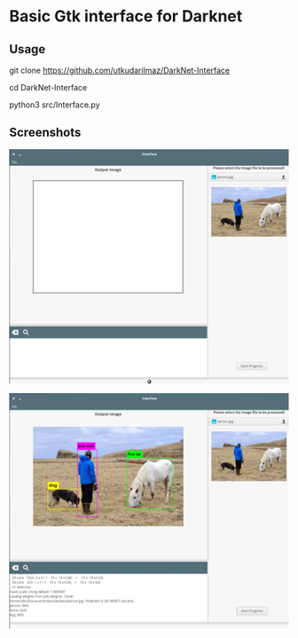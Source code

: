 # Basic Gtk interface for Darknet

## Usage

git clone https://github.com/utkudarilmaz/DarkNet-Interface

cd DarkNet-Interface

python3 src/Interface.py

## Screenshots

![DarkNet-Interface](images/3.png)

![DarkNet-Interface](images/4.png)



